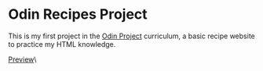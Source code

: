 # Odin Recipes Project

This is my first project in the [Odin Project](https://www.theodinproject.com/) curriculum, a basic recipe website to practice my HTML knowledge.

[Preview](https://hebesant.github.io/odin-lessons/recipes/)\